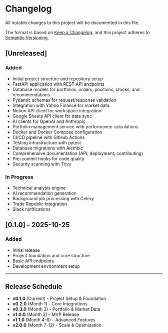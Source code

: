 # Changelog

All notable changes to this project will be documented in this file.

The format is based on [Keep a Changelog](https://keepachangelog.com/en/1.0.0/),
and this project adheres to [Semantic Versioning](https://semver.org/spec/v2.0.0.html).

## [Unreleased]

### Added
- Initial project structure and repository setup
- FastAPI application with REST API endpoints
- Database models for portfolios, orders, positions, stocks, and recommendations
- Pydantic schemas for request/response validation
- Integration with Yahoo Finance for market data
- Notion API client for workspace integration
- Google Sheets API client for data sync
- AI clients for OpenAI and Anthropic
- Portfolio management service with performance calculations
- Docker and Docker Compose configuration
- CI/CD pipeline with GitHub Actions
- Testing infrastructure with pytest
- Database migrations with Alembic
- Comprehensive documentation (API, deployment, contributing)
- Pre-commit hooks for code quality
- Security scanning with Trivy

### In Progress
- Technical analysis engine
- AI recommendation generation
- Background job processing with Celery
- Trade Republic integration
- Slack notifications

## [0.1.0] - 2025-10-25

### Added
- Initial release
- Project foundation and core structure
- Basic API endpoints
- Development environment setup

---

## Release Schedule

- **v0.1.0** (Current) - Project Setup & Foundation
- **v0.2.0** (Month 1) - Core Integrations
- **v0.3.0** (Month 2) - Portfolio & Market Data
- **v1.0.0** (Month 3) - MVP Release
- **v1.1.0** (Month 4-6) - Advanced Features
- **v2.0.0** (Month 7-12) - Scale & Optimization
